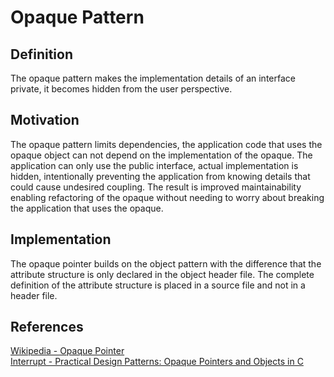 # Opaque Pattern

## Definition

The opaque pattern makes the implementation details of an interface private, it becomes hidden from the user perspective.

## Motivation

The opaque pattern limits dependencies, the application code that uses the opaque object can not depend on the implementation of the opaque. The application can only use the public interface, actual implementation is hidden, intentionally preventing the application from knowing details that could cause undesired coupling. The result is improved maintainability enabling refactoring of the opaque without needing to worry about breaking the application that uses the opaque.

## Implementation

The opaque pointer builds on the object pattern with the difference that the attribute structure is only declared in the object header file. The complete definition of the attribute structure is placed in a source file and not in a header file.

## References

[Wikipedia - Opaque Pointer](https://en.wikipedia.org/wiki/Opaque_pointer)  
[Interrupt - Practical Design Patterns: Opaque Pointers and Objects in C](https://interrupt.memfault.com/blog/opaque-pointers#practical-design-patterns-opaque-pointers-and-objects-in-c)  
